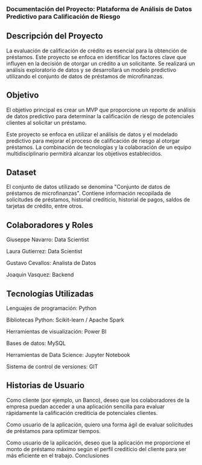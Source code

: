 ### Documentación del Proyecto: Plataforma de Análisis de Datos Predictivo para Calificación de Riesgo

## Descripción del Proyecto

La evaluación de calificación de crédito es esencial para la obtención de préstamos. Este proyecto se enfoca en identificar los factores clave que influyen en la decisión de otorgar un crédito a un solicitante. Se realizará un análisis exploratorio de datos y se desarrollará un modelo predictivo utilizando el conjunto de datos de préstamos de microfinanzas.

## Objetivo

El objetivo principal es crear un MVP que proporcione un reporte de análisis de datos predictivo para determinar la calificación de riesgo de potenciales clientes al solicitar un préstamo.

Este proyecto se enfoca en utilizar el análisis de datos y el modelado predictivo para mejorar el proceso de calificación de riesgo al otorgar préstamos. La combinación de tecnologías y la colaboración de un equipo multidisciplinario permitirá alcanzar los objetivos establecidos.

## Dataset

El conjunto de datos utilizado se denomina "Conjunto de datos de préstamos de microfinanzas". Contiene información recopilada de solicitudes de préstamos, historial crediticio, historial de pagos, saldos de tarjetas de crédito, entre otros.

## Colaboradores y Roles

Giuseppe Navarro: Data Scientist

Laura Gutierrez: Data Scientist

Gustavo Cevallos: Analista de Datos

Joaquin Vasquez: Backend



## Tecnologías Utilizadas

Lenguajes de programación: Python

Bibliotecas Python: Scikit-learn / Apache Spark

Herramientas de visualización: Power BI

Bases de datos: MySQL

Herramientas de Data Science: Jupyter Notebook

Sistema de control de versiones: GIT


## Historias de Usuario

Como cliente (por ejemplo, un Banco), deseo que los colaboradores de la empresa puedan acceder a una aplicación sencilla para evaluar rápidamente la calificación crediticia de potenciales clientes.

Como usuario de la aplicación, quiero una forma ágil de evaluar solicitudes de préstamos para optimizar tiempos.

Como usuario de la aplicación, deseo que la aplicación me proporcione el monto de préstamo máximo según el perfil crediticio del cliente para ser más eficiente en el trabajo.
Conclusiones

